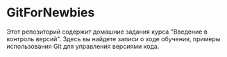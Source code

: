 # GitForNewbies
Этот репозиторий содержит домашние задания курса "Введение в контроль версий". Здесь вы найдете записи о ходе обучения, примеры использования Git для управления версиями кода.

